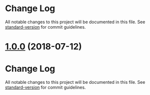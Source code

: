 # Change Log

All notable changes to this project will be documented in this file. See [standard-version](https://github.com/conventional-changelog/standard-version) for commit guidelines.

<a name="1.0.0"></a>
# [1.0.0](https://github.com/joeferner/redis-commander/compare/v0.4.5...v1.0.0) (2018-07-12)



# Change Log

All notable changes to this project will be documented in this file. See [standard-version](https://github.com/conventional-changelog/standard-version) for commit guidelines.
